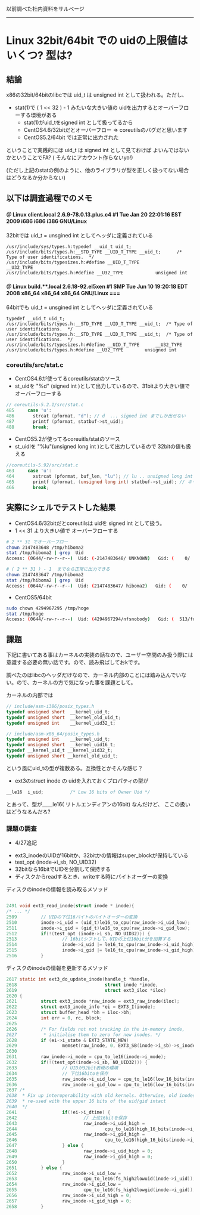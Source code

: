 以前調べた社内資料をサルベージ

----

# Linux 32bit/64bit  での uidの上限値はいくつ? 型は? 

## 結論 

x86の32bit/64bitのlibcでは uid_t は unsigned int として扱われる。ただし、

 - stat(1)で ( 1 << 32 ) - 1 みたいな大きい値の uidを出力するとオーバーフローする環境がある
   - stat(1)がuid_tをsigned int として扱ってるから
    - CentOS4.6/32bitだとオーバーフロー => coreutilsのバグだと思います
    - CentOS5.2/64bit では正常に出力された 

ということで実践的には uid_t は signed int として見ておけば よいんではないかということでFA? ( そんなにアカウント作らないyo!)

(ただし上記のstatの例のように、他のライブラリが型を正しく扱ってない場合はどうなるか分からない)

## 以下は調査過程でのメモ 

#### ＠ Linux client.local 2.6.9-78.0.13.plus.c4 #1 Tue Jan 20 22:01:16 EST 2009 i686 i686 i386 GNU/Linux 

32bitでは uid_t = unsgined int としてヘッダに定義されている

```
/usr/include/sys/types.h:typedef __uid_t uid_t;
/usr/include/bits/types.h:__STD_TYPE __UID_T_TYPE __uid_t;      /* Type of user identifications.  */
/usr/include/bits/typesizes.h:#define __UID_T_TYPE              __U32_TYPE
/usr/include/bits/types.h:#define __U32_TYPE            unsigned int
```

####  ＠ Linux build.**.local 2.6.18-92.el5xen #1 SMP Tue Jun 10 19:20:18 EDT 2008 x86_64 x86_64 x86_64 GNU/Linux === 

64bitでも uid_t = unsgined int としてヘッダに定義されている

```
typedef __uid_t uid_t;
/usr/include/bits/types.h:__STD_TYPE __UID_T_TYPE __uid_t;	/* Type of user identifications.  */
/usr/include/bits/types.h:__STD_TYPE __UID_T_TYPE __uid_t;	/* Type of user identifications.  */
/usr/include/bits/typesizes.h:#define __UID_T_TYPE		__U32_TYPE
/usr/include/bits/types.h:#define __U32_TYPE		unsigned int
```

### coreutils/src/stat.c 

 - CentOS4.6が使ってるcoreutils/statのソース
  - st_uidを "%d" (signed int )として出力しているので、31bitより大きい値で オーバーフローする

```c
// coreutils-5.2.1/src/stat.c
485     case 'u':
486       strcat (pformat, "d"); // d  ... signed int までしか出せない
487       printf (pformat, statbuf->st_uid);
488       break;
```

 - CentOS5.2が使ってるcoreuitls/statのソース
  - st_uidlを "%lu"(unsigned long int )として出力しているので 32bitの値も扱える

```c
//coreutils-5.92/src/stat.c
463     case 'u':
464       xstrcat (pformat, buf_len, "lu"); // lu .. unsigned long int 
465       printf (pformat, (unsigned long int) statbuf->st_uid); // キャストしている
466       break;
```

## 実際にシェルでテストした結果

 - CentOS4.6/32bitだとcoreutilsは uidを signed int として扱う。
  -  1 << 31 より大きい値で オーバーフローする

```sh
# 2 ** 31 でオーバーフロー
chown 2147483648 /tmp/hiboma2
stat /tmp/hiboma2 | grep  Uid
Access: (0644/-rw-r--r--)  Uid: (-2147483648/ UNKNOWN)   Gid: (    0/    root)

# ( 2 ** 31 ) - 1  までなら正常に出力できる
chown 2147483647 /tmp/hiboma2
stat /tmp/hiboma2 | grep  Uid
Access: (0644/-rw-r--r--)  Uid: (2147483647/ hiboma2)   Gid: (    0/    root)
```

 - CentOS5/64bit

```sh
sudo chown 4294967295 /tmp/hoge
stat /tmp/hoge                 
Access: (0644/-rw-r--r--)  Uid: (4294967294/nfsnobody)   Gid: (  513/foo)
```

## 課題

下記に書いてある事はカーネルの実装の話なので、ユーザー空間のみ扱う際には意識する必要の無い話です。ので、読み飛ばしておkです。

調べたのはlibcのヘッダだけなので、カーネル内部のことには踏み込んでいない。ので、カーネルの方で気になった事を課題として。

カーネルの内部では

```c
// include/asm-i386/posix_types.h
typedef unsigned short  __kernel_uid_t;
typedef unsigned short  __kernel_old_uid_t;
typedef unsigned int    __kernel_uid32_t;

// include/asm-x86_64/posix_types.h
typedef unsigned int    __kernel_uid_t;
typedef unsigned short  __kernel_uid16_t;
typedef __kernel_uid_t __kernel_uid32_t;
typedef unsigned short __kernel_old_uid_t;
```

という風にuid_tの型が複数ある。互換性とかそんな感じ？

 - ext3のstruct inode の uidを入れておくプロパティの型が

```c
__le16  i_uid;          /* Low 16 bits of Owner Uid */
```

とあって、型が＿＿le16( リトルエンディアンの16bit) なんだけど、 ここの扱いはどうなるんだろ?

### 課題の調査

* 4/27追記

 - ext3_inodeのUIDが16bitか、32bitかの情報はsuper_blockが保持している
  - test_opt (inode->i_sb, NO_UID32)
  - 32bitなら16bitでUIDを分割して保持する
 - ディスクからreadするとき、writeする時にバイトオーダーの変換

ディスクのinodeの情報を読み取るメソッド

```c

2491 void ext3_read_inode(struct inode * inode){
/* ... */
2509         // UIDの下位16バイトのバイトオーダーの変換
2510         inode->i_uid = (uid_t)le16_to_cpu(raw_inode->i_uid_low);
2511         inode->i_gid = (gid_t)le16_to_cpu(raw_inode->i_gid_low);
2512         if(!(test_opt (inode->i_sb, NO_UID32))) {
2513                 // 16bitシフトして、UIDの上位16bit分を加算する
2514                 inode->i_uid |= le16_to_cpu(raw_inode->i_uid_high) << 16;
2515                 inode->i_gid |= le16_to_cpu(raw_inode->i_gid_high) << 16;
2516         }
```

ディスクのinodeの情報を更新するメソッド

```c
2617 static int ext3_do_update_inode(handle_t *handle,
2618                                 struct inode *inode,
2619                                 struct ext3_iloc *iloc)
2620 {
2621         struct ext3_inode *raw_inode = ext3_raw_inode(iloc);
2622         struct ext3_inode_info *ei = EXT3_I(inode);
2623         struct buffer_head *bh = iloc->bh;
2624         int err = 0, rc, block;
2625 
2626         /* For fields not not tracking in the in-memory inode,
2627          * initialise them to zero for new inodes. */
2628         if (ei->i_state & EXT3_STATE_NEW)
2629                 memset(raw_inode, 0, EXT3_SB(inode->i_sb)->s_inode_size);
2630 
2631         raw_inode->i_mode = cpu_to_le16(inode->i_mode);
2632         if(!(test_opt(inode->i_sb, NO_UID32))) {
2633                 // UIDが32bit表現の環境
2634                 // 下位16bitoを保存
2635                 raw_inode->i_uid_low = cpu_to_le16(low_16_bits(inode->i_uid));
2636                 raw_inode->i_gid_low = cpu_to_le16(low_16_bits(inode->i_gid));
2637 /*
2638  * Fix up interoperability with old kernels. Otherwise, old inodes get
2639  * re-used with the upper 16 bits of the uid/gid intact
2640  */
2641                 if(!ei->i_dtime) {
2642                         // 上位16bitを保存
2643                         raw_inode->i_uid_high =
2644                                 cpu_to_le16(high_16_bits(inode->i_uid));
2645                         raw_inode->i_gid_high =
2646                                 cpu_to_le16(high_16_bits(inode->i_gid));
2647                 } else {
2648                         raw_inode->i_uid_high = 0;
2649                         raw_inode->i_gid_high = 0;
2650                 }
2651         } else {
2652                 raw_inode->i_uid_low =
2653                         cpu_to_le16(fs_high2lowuid(inode->i_uid));
2654                 raw_inode->i_gid_low =
2655                         cpu_to_le16(fs_high2lowgid(inode->i_gid));
2656                 raw_inode->i_uid_high = 0;
2657                 raw_inode->i_gid_high = 0;
2658         }
```



